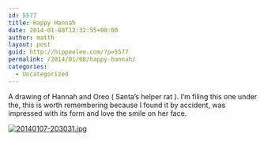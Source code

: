 ```yaml
---
id: 5577
title: Happy Hannah
date: 2014-01-08T12:32:55+00:00
author: matth
layout: post
guid: http://hippeelee.com/?p=5577
permalink: /2014/01/08/happy-hannah/
categories:
  - Uncategorized
---
```

A drawing of Hannah and Oreo ( Santa&#8217;s helper rat ). I&#8217;m filing this one under the, this is worth remembering because I found it by accident, was impressed with its form and love the smile on her face. 

[<img src="http://localhost/wp-content/uploads/2014/01/20140107-203031.jpg" alt="20140107-203031.jpg" class="alignnone size-full" />](http://localhost/wp-content/uploads/2014/01/20140107-203031.jpg)
